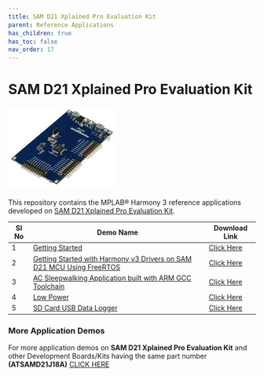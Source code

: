 ```yaml
---
title: SAM D21 Xplained Pro Evaluation Kit
parent: Reference Applications
has_children: true
has_toc: false
nav_order: 17
---
```

# SAM D21 Xplained Pro Evaluation Kit
<h4 align="left"> <img src = "image.jpg"> </h4>


This repository contains the MPLAB® Harmony 3 reference applications developed on [SAM D21 Xplained Pro Evaluation Kit](https://www.microchip.com/developmenttools/ProductDetails/atsamd21-xpro).   


|SI No| Demo Name | Download Link |
| --- | --- | -- |
| 1 | [Getting Started](./samd21_getting_started/readme.md) | [Click Here](https://github.com/Microchip-MPLAB-Harmony/reference_apps/releases/latest/download/samd21_getting_started.zip) |
| 2 | [Getting Started with Harmony v3 Drivers on SAM D21 MCU Using FreeRTOS](./samd21_getting_started_freertos/readme.md) | [Click Here](https://github.com/Microchip-MPLAB-Harmony/reference_apps/releases/latest/download/samd21_getting_started_freertos.zip) |
| 3 | [AC Sleepwalking Application built with ARM GCC Toolchain](./samd21_ac_sleepwalk_singleshot_gcc/readme.md) | [Click Here](https://github.com/Microchip-MPLAB-Harmony/reference_apps/releases/latest/download/samd21_ac_sleepwalk_singleshot_gcc.zip) |
| 4 | [Low Power](./samd21_low_power/readme.md) |  [Click Here](https://github.com/Microchip-MPLAB-Harmony/reference_apps/releases/latest/download/samd21_low_power.zip) |
| 5 | [SD Card USB Data Logger](./samd21_sdcard_usb_datalogger/readme.md) |  [Click Here](https://github.com/Microchip-MPLAB-Harmony/reference_apps/releases/latest/download/samd21_sdcard_usb_datalogger.zip) |

### More Application Demos

For more application demos on **SAM D21 Xplained Pro Evaluation Kit** and other Development Boards/Kits having the same part number **(ATSAMD21J18A)** <a href="https://mplab-discover.microchip.com/v1/itemtype/com.microchip.ide.project?s0=ATSAMD21J18A" target="_blank"> CLICK HERE </a>
